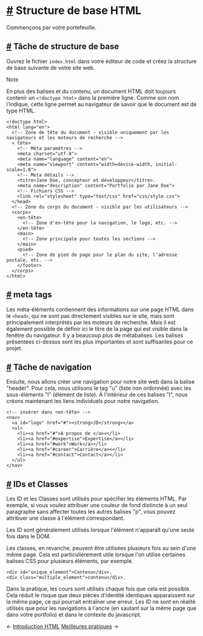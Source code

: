[#](#basic-structure-html) Structure de base HTML
===========================================

Commençons par votre portefeuille.

[#](#grundgerust) Tâche de structure de base
-------------------------------------

Ouvrez le fichier `index.html` dans votre éditeur de code et créez la structure de base suivante de votre site web.

Note

En plus des balises et du contenu, un document HTML doit toujours contenir un `<!doctype html>` dans la première ligne. Comme son nom l'indique, cette ligne permet au navigateur de savoir que le document est de type HTML.

    <!doctype html>
    <html lang="en">
      <!-- Zone de tête du document - visible uniquement par les navigateurs et les moteurs de recherche -->
      < tête>
        <!-- Méta paramètres -->
        <meta charset="utf-8">
        <meta name="language" content="en">
        <meta name="viewport" content="width=device-width, initial-scale=1.0">
        <!-- Meta détails -->
        <titre>Jane Doe, concepteur et développeur</titre>.
        <meta name="description" content="Portfolio par Jane Doe">
        <!-- Fichiers CSS -->
        <link rel="stylesheet" type="text/css" href="css/style.css">
      </head>
      <!-- Zone du corps du document - visible par les utilisateurs -->
      <corps>
        <en-tête>
          <!-- Zone d'en-tête pour la navigation, le logo, etc. -->
        </en-tête>
        <main>
          <!-- Zone principale pour toutes les sections -->
        </main>
        <pied>
          <!-- Zone de pied de page pour le plan du site, l'adresse postale, etc. -->
        </footer>
      </corps>
    </html>
    

[#](#meta-tags) meta tags
-------------------------

Les méta-éléments contiennent des informations sur une page HTML dans le `<head>`, qui ne sont pas directement visibles sur le site, mais sont principalement interprétés par les moteurs de recherche. Mais il est également possible de définir ici le titre de la page qui est visible dans la fenêtre du navigateur. Il y a beaucoup plus de métabalises. Les balises présentées ci-dessus sont les plus importantes et sont suffisantes pour ce projet.

[#](#navigation) Tâche de navigation
-----------------------------------

Ensuite, nous allons créer une navigation pour notre site web dans la balise "header". Pour cela, nous utilisons le tag "u" (liste non ordonnée) avec les sous-éléments "l" (élément de liste). À l'intérieur de ces balises "l", nous créons maintenant les liens individuels pour notre navigation.

    <!-- insérer dans <en-tête> -->
    <nav>
      <a id="logo" href="#"><strong>JD</strong></a>
      <ul>
        <li><a href="#">A propos de </a><</li>
        <li><a href="#expertise">Expertise</a></li>
        <li><a href="#work">Work</a></li>
        <li><a href="#career">Carrière</a><</li>
        <li><a href="#contact">Contact</a></li>
      </ul>
    </nav>
    

[#](#ids-and-classes) IDs et Classes
-------------------------------------

Les ID et les Classes sont utilisés pour spécifier les éléments HTML. Par exemple, si vous voulez attribuer une couleur de fond distincte à un seul paragraphe sans affecter toutes les autres balises "p", vous pouvez attribuer une classe à l'élément correspondant.

Les ID sont généralement utilisés lorsque l'élément n'apparaît qu'une seule fois dans le DOM.

Les classes, en revanche, peuvent être utilisées plusieurs fois au sein d'une même page. Cela est particulièrement utile lorsque l'on utilise certaines balises CSS pour plusieurs éléments, par exemple.

    <div id="unique_element">Contenu</div>.
    <div class="multiple_element">contenu</div>.
    

Dans la pratique, les cours sont utilisés chaque fois que cela est possible. Cela réduit le risque que deux pièces d'identité identiques apparaissent sur la même page, ce qui pourrait entraîner une erreur. Les ID ne sont en réalité utilisés que pour les navigations à l'ancre (en sautant sur la même page que dans votre portfolio) et dans le contexte du javascript.

← [Introduction HTML](/guide/03_introduction_html/) [Meilleures pratiques](/guide/05_best_practise/) →
